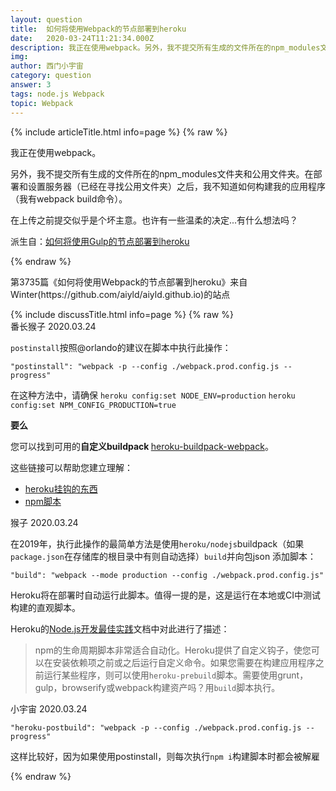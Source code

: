 ```yaml
---
layout: question
title:  如何将使用Webpack的节点部署到heroku
date:   2020-03-24T11:21:34.000Z
description: 我正在使用webpack。另外，我不提交所有生成的文件所在的npm_modules文件夹和公用文件夹。在部署和设置服务器（已经在寻找公用文件夹）之后，...
img: 
author: 西门小宇宙
category: question
answer: 3
tags: node.js Webpack
topic: Webpack
---
```

<div class="article-root">
  <div class="article">
    {% include articleTitle.html info=page %}
    {% raw %}
    <div class="article-content"><p><font style="vertical-align: inherit;"><font style="vertical-align: inherit;">我正在使用webpack。</font></font></p>

<p><font style="vertical-align: inherit;"><font style="vertical-align: inherit;">另外，我不提交所有生成的文件所在的npm_modules文件夹和公用文件夹。</font><font style="vertical-align: inherit;">在部署和设置服务器（已经在寻找公用文件夹）之后，我不知道如何构建我的应用程序（我有webpack build命令）。</font></font></p>

<p><font style="vertical-align: inherit;"><font style="vertical-align: inherit;">在上传之前提交似乎是个坏主意。</font><font style="vertical-align: inherit;">也许有一些温柔的决定...有什么想法吗？</font></font></p>

<p><font style="vertical-align: inherit;"><font style="vertical-align: inherit;">派生自：</font></font><a href="https://stackoverflow.com/questions/24504476/how-to-deploy-node-that-uses-gulp-to-heroku"><font style="vertical-align: inherit;"><font style="vertical-align: inherit;">如何将使用Gulp的节点部署到heroku</font></font></a></p></div>
    {% endraw %}
  </div>
  <p class="winter_mark">第3735篇《如何将使用Webpack的节点部署到heroku》来自Winter(https://github.com/aiyld/aiyld.github.io)的站点</p>
  <div class="discuss-wrapper">
    {% include discussTitle.html info=page %}
    {% raw %}
    <div class="discuss-list">
    <div class="discuss-item">
        <div class="discuss-parent">
          <div class="discuss-meta">
            <span class="discuss-user">番长猴子</span>
            <span class="discuss-time">2020.03.24</span>
          </div>
          <div class="discuss-comment"><p><font style="vertical-align: inherit;"></font><code>postinstall</code><font style="vertical-align: inherit;"><font style="vertical-align: inherit;">按照@orlando的建议</font><font style="vertical-align: inherit;">在</font><font style="vertical-align: inherit;">脚本中</font><font style="vertical-align: inherit;">执行此</font><font style="vertical-align: inherit;">操作：</font></font></p>

<pre><code>"postinstall": "webpack -p --config ./webpack.prod.config.js --progress"
</code></pre>

<p><font style="vertical-align: inherit;"><font style="vertical-align: inherit;">在这种方法中，请确保 </font></font><code>heroku config:set NODE_ENV=production</code> <code>heroku config:set NPM_CONFIG_PRODUCTION=true</code></p>

<p><strong><font style="vertical-align: inherit;"><font style="vertical-align: inherit;">要么</font></font></strong> </p>

<p><font style="vertical-align: inherit;"><font style="vertical-align: inherit;">您可以找到</font><font style="vertical-align: inherit;">可用的</font></font><strong><font style="vertical-align: inherit;"><font style="vertical-align: inherit;">自定义buildpack </font></font></strong> <a href="https://github.com/jerrysu/heroku-buildpack-webpack" rel="noreferrer"><font style="vertical-align: inherit;"><font style="vertical-align: inherit;">heroku-buildpack-webpack</font></font></a><font style="vertical-align: inherit;"><font style="vertical-align: inherit;">。</font></font></p>

<p><font style="vertical-align: inherit;"><font style="vertical-align: inherit;">这些链接可以帮助您建立理解：</font></font></p>

<ul>
<li><a href="https://devcenter.heroku.com/articles/node-best-practices#hook-things-up" rel="noreferrer"><font style="vertical-align: inherit;"><font style="vertical-align: inherit;">heroku挂钩的东西</font></font></a></li>
<li><a href="https://docs.npmjs.com/misc/scripts" rel="noreferrer"><font style="vertical-align: inherit;"><font style="vertical-align: inherit;">npm脚本</font></font></a></li>
</ul></div>
        </div></div><div class="discuss-item">
        <div class="discuss-parent">
          <div class="discuss-meta">
            <span class="discuss-user">猴子</span>
            <span class="discuss-time">2020.03.24</span>
          </div>
          <div class="discuss-comment"><p><font style="vertical-align: inherit;"><font style="vertical-align: inherit;">在2019年，执行此操作的最简单方法是使用</font></font><code>heroku/nodejs</code><font style="vertical-align: inherit;"><font style="vertical-align: inherit;">buildpack（如果</font></font><code>package.json</code><font style="vertical-align: inherit;"><font style="vertical-align: inherit;">在存储库的根目录中</font><font style="vertical-align: inherit;">有则自动选择</font><font style="vertical-align: inherit;">）</font></font><code>build</code><font style="vertical-align: inherit;"><font style="vertical-align: inherit;">并向包json </font><font style="vertical-align: inherit;">添加</font><font style="vertical-align: inherit;">脚本：</font></font></p>

<pre><code>"build": "webpack --mode production --config ./webpack.prod.config.js"
</code></pre>

<p><font style="vertical-align: inherit;"><font style="vertical-align: inherit;">Heroku将在部署时自动运行此脚本。</font><font style="vertical-align: inherit;">值得一提的是，这是运行在本地或CI中测试构建的直观脚本。</font></font></p>

<p><font style="vertical-align: inherit;"><font style="vertical-align: inherit;">Heroku的</font></font><a href="https://devcenter.heroku.com/articles/node-best-practices#hook-things-up" rel="nofollow noreferrer"><font style="vertical-align: inherit;"><font style="vertical-align: inherit;">Node.js开发最佳实践</font></font></a><font style="vertical-align: inherit;"><font style="vertical-align: inherit;">文档中</font><font style="vertical-align: inherit;">对此进行了描述</font><font style="vertical-align: inherit;">：</font></font></p>

<blockquote>
  <p><font style="vertical-align: inherit;"><font style="vertical-align: inherit;">npm的生命周期脚本非常适合自动化。</font><font style="vertical-align: inherit;">Heroku提供了自定义钩子，使您可以在安装依赖项之前或之后运行自定义命令。</font><font style="vertical-align: inherit;">如果您需要在构建应用程序之前运行某些程序，则可以使用</font></font><code>heroku-prebuild</code><font style="vertical-align: inherit;"><font style="vertical-align: inherit;">脚本。</font><font style="vertical-align: inherit;">需要使用grunt，gulp，browserify或webpack构建资产吗？</font><font style="vertical-align: inherit;">用</font></font><code>build</code><font style="vertical-align: inherit;"><font style="vertical-align: inherit;">脚本执行。</font></font></p>
</blockquote></div>
        </div></div><div class="discuss-item">
        <div class="discuss-parent">
          <div class="discuss-meta">
            <span class="discuss-user">小宇宙</span>
            <span class="discuss-time">2020.03.24</span>
          </div>
          <div class="discuss-comment"><pre><code>"heroku-postbuild": "webpack -p --config ./webpack.prod.config.js --progress"
</code></pre>

<p><font style="vertical-align: inherit;"><font style="vertical-align: inherit;">这样比较好，因为如果使用postinstall，则每次执行</font></font><code>npm i</code><font style="vertical-align: inherit;"><font style="vertical-align: inherit;">构建脚本时都会被解雇</font></font></p></div>
        </div></div>
    </div>
    {% endraw %}
  </div>
<div>
